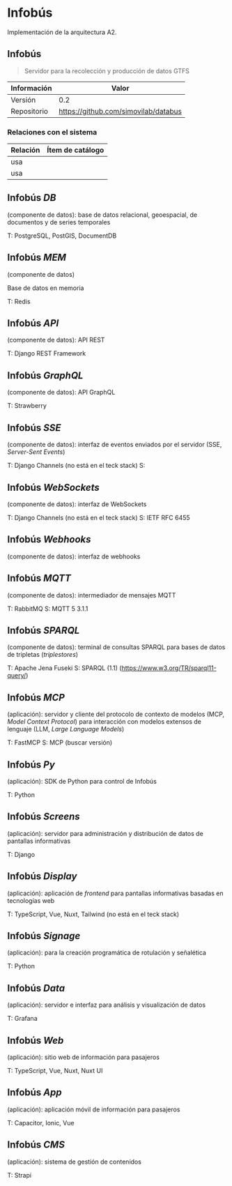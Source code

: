 # Infobús

Implementación de la arquitectura A2.

## Infobús

<CatalogItem catalog="applications" item="001" />

> Servidor para la recolección y producción de datos GTFS

| Información | Valor                                |
| ----------- | ------------------------------------ |
| Versión     | 0.2                                  |
| Repositorio | https://github.com/simovilab/databus |

### Relaciones con el sistema

| Relación | Ítem de catálogo                                              |
| -------- | ------------------------------------------------------------- |
| usa      | <CatalogItem catalog="technologies" item="001" show="name" /> |
| usa      | <CatalogItem catalog="entities" item="002" show="name" />     |

## Infobús _DB_

(componente de datos): base de datos relacional, geoespacial, de documentos y de series temporales

T: PostgreSQL, PostGIS, DocumentDB

## Infobús _MEM_

(componente de datos)

Base de datos en memoria

T: Redis

## Infobús _API_

(componente de datos): API REST

T: Django REST Framework

## Infobús _GraphQL_

(componente de datos): API GraphQL

T: Strawberry

## Infobús _SSE_

(componente de datos): interfaz de eventos enviados por el servidor (SSE, _Server-Sent Events_)

T: Django Channels (no está en el teck stack)
S:

## Infobús _WebSockets_

(componente de datos): interfaz de WebSockets

T: Django Channels (no está en el teck stack)
S: IETF RFC 6455

## Infobús _Webhooks_

(componente de datos): interfaz de webhooks

## Infobús _MQTT_

(componente de datos): intermediador de mensajes MQTT

T: RabbitMQ
S: MQTT 5 3.1.1

## Infobús _SPARQL_

(componente de datos): terminal de consultas SPARQL para bases de datos de tripletas (_triplestores_)

T: Apache Jena Fuseki
S: SPARQL (1.1) (https://www.w3.org/TR/sparql11-query/)

## Infobús _MCP_

(aplicación): servidor y cliente del protocolo de contexto de modelos (MCP, _Model Context Protocol_) para interacción con modelos extensos de lenguaje (LLM, _Large Language Models_)

T: FastMCP
S: MCP (buscar versión)

## Infobús _Py_

(aplicación): SDK de Python para control de Infobús

T: Python

## Infobús _Screens_

(aplicación): servidor para administración y distribución de datos de pantallas informativas

T: Django

## Infobús _Display_

(aplicación): aplicación de _frontend_ para pantallas informativas basadas en tecnologías web

T: TypeScript, Vue, Nuxt, Tailwind (no está en el teck stack)

## Infobús _Signage_

(aplicación): para la creación programática de rotulación y señalética

T: Python

## Infobús _Data_

(aplicación): servidor e interfaz para análisis y visualización de datos

T: Grafana

## Infobús _Web_

(aplicación): sitio web de información para pasajeros

T: TypeScript, Vue, Nuxt, Nuxt UI

## Infobús _App_

(aplicación): aplicación móvil de información para pasajeros

T: Capacitor, Ionic, Vue

## Infobús _CMS_

(aplicación): sistema de gestión de contenidos

T: Strapi
